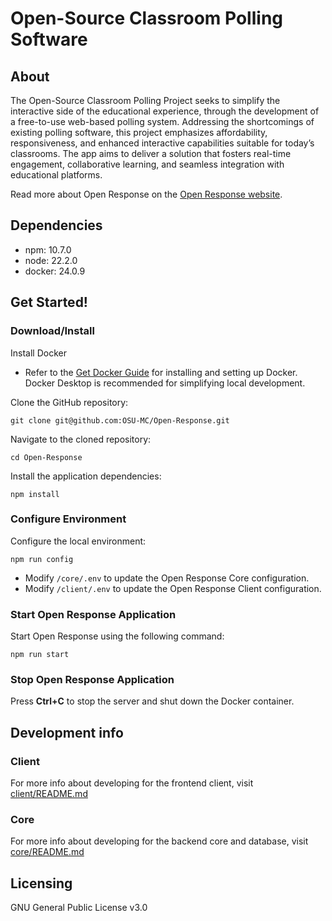 # Open-Source Classroom Polling Software
## About
The Open-Source Classroom Polling Project seeks to simplify the interactive side of the educational experience, through the development of a free-to-use web-based polling system. Addressing the shortcomings of existing polling software, this project emphasizes affordability, responsiveness, and enhanced interactive capabilities suitable for today’s classrooms. The app aims to deliver a solution that fosters real-time engagement, collaborative learning, and seamless integration with educational platforms.

Read more about Open Response on the [Open Response website](https://osu-mc.github.io).

## Dependencies
- npm: 10.7.0
- node: 22.2.0
- docker: 24.0.9

## Get Started!
### Download/Install
Install Docker
- Refer to the [Get Docker Guide](https://docs.docker.com/get-docker/) for installing and setting up Docker. Docker Desktop is recommended for simplifying local development.

Clone the GitHub repository:
```
git clone git@github.com:OSU-MC/Open-Response.git
```

Navigate to the cloned repository:
```
cd Open-Response
```

Install the application dependencies:
```
npm install
```

### Configure Environment
Configure the local environment:
```
npm run config
```

- Modify `/core/.env` to update the Open Response Core configuration.
- Modify `/client/.env` to update the Open Response Client configuration.

### Start Open Response Application
Start Open Response using the following command:
```
npm run start
```

### Stop Open Response Application
Press **Ctrl+C** to stop the server and shut down the Docker container.

## Development info
### Client
For more info about developing for the frontend client, visit [client/README.md](https://github.com/OSU-MC/Open-Response/tree/main/client)

### Core
For more info about developing for the backend core and database, visit [core/README.md](https://github.com/OSU-MC/Open-Response/tree/main/core)

## Licensing
GNU General Public License v3.0
